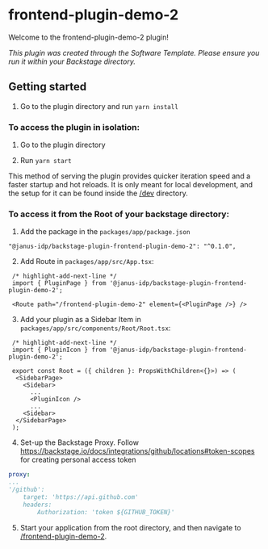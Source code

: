 # frontend-plugin-demo-2

Welcome to the frontend-plugin-demo-2 plugin!

_This plugin was created through the Software Template. Please ensure you run it within your Backstage directory._


## Getting started

1. Go to the plugin directory and run `yarn install`


### To access the plugin in isolation:

1. Go to the plugin directory

2. Run `yarn start`

This method of serving the plugin provides quicker iteration speed and a faster startup and hot reloads.
It is only meant for local development, and the setup for it can be found inside the [/dev](./dev) directory.


### To access it from the Root of your backstage directory:


1. Add the package in the `packages/app/package.json`

  ```
  "@janus-idp/backstage-plugin-frontend-plugin-demo-2": "^0.1.0",
  ```


2. Add Route in `packages/app/src/App.tsx`:

  ```tsx title="packages/app/src/App.tsx"
   /* highlight-add-next-line */
   import { PluginPage } from '@janus-idp/backstage-plugin-frontend-plugin-demo-2';

   <Route path="/frontend-plugin-demo-2" element={<PluginPage />} />
   ```

3. Add your plugin as a Sidebar Item in `packages/app/src/components/Root/Root.tsx`:

  ```tsx title="packages/app/src/components/Root/Root.tsx"
   /* highlight-add-next-line */
   import { PluginIcon } from '@janus-idp/backstage-plugin-frontend-plugin-demo-2';

   export const Root = ({ children }: PropsWithChildren<{}>) => (
    <SidebarPage>
      <Sidebar>
        ...
        <PluginIcon />
        ...
      <Sidebar>
    </SidebarPage>
   );
  ```

4. Set-up the Backstage Proxy. Follow https://backstage.io/docs/integrations/github/locations#token-scopes for creating personal access token

  ```yaml title="app-config.yaml"
  proxy:
  ...
  '/github':
      target: 'https://api.github.com'
      headers:
          Authorization: 'token ${GITHUB_TOKEN}' 
  ```

5. Start your application from the root directory, and then navigate to [/frontend-plugin-demo-2](http://localhost:3000/frontend-plugin-demo-2).
